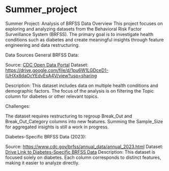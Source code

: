 # Summer_project


Summer Project: Analysis of BRFSS Data
Overview
This project focuses on exploring and analyzing datasets from the Behavioral Risk Factor Surveillance System (BRFSS). The primary goal is to investigate health conditions such as diabetes and create meaningful insights through feature engineering and data restructuring.

Data Sources
General BRFSS Data:

Source: [CDC Open Data Portal](https://data.cdc.gov/Behavioral-Risk-Factors/Behavioral-Risk-Factor-Surveillance-System-BRFSS-P/dttw-5yxu/about_data )
Dataset: https://drive.google.com/file/d/1pu6W1LGDceD1-iUHXx8daOcYEdvEsA4V/view?usp=sharing

Description:
This dataset includes data on multiple health conditions and demographic factors.
The focus of the analysis is on filtering the Topic column for diabetes or other relevant topics.

Challenges:

The dataset requires restructuring to regroup Break_Out and Break_Out_Category columns into new features.
Summing the Sample_Size for aggregated insights is still a work in progress.

Diabetes-Specific BRFSS Data (2023):

Source: https://www.cdc.gov/brfss/annual_data/annual_2023.html 
Dataset: [Drive Link to Diabetes-Specific BRFSS Data](https://drive.google.com/file/d/1X36RNwM8axpjgiRieOxz5Z0jNWfTYIMK/view?usp=sharing)
Description:
This dataset is focused solely on diabetes.
Each column corresponds to distinct features, making it easier to analyze directly.
